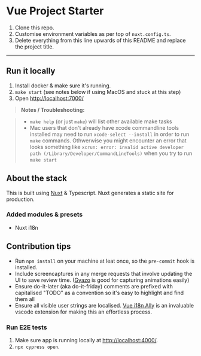 # Vue Project Starter

1. Clone this repo.
2. Customise environment variables as per top of `nuxt.config.ts`.
3. Delete everything from this line upwards of this README and replace the project title.
---

## Run it locally

1. Install docker & make sure it's running.
2. `make start` (see notes below if using MacOS and stuck at this step)
3. Open [http://localhost:7000/](http://localhost:7000/)

> **Notes / Troubleshooting:**

> - `make help` (or just `make`) will list other available make tasks
> - Mac users that don't already have xcode commandline tools installed may need to run `xcode-select --install` in order to run `make` commands. Othwerwise you might encounter an error that looks something like `xcrun: error: invalid active developer path (/Library/Developer/CommandLineTools)` when you try to run `make start`

## About the stack

This is built using [Nuxt](https://github.com/nuxt/nuxt.js) & Typescript.
Nuxt generates a static site for production.

### Added modules & presets

- Nuxt i18n

## Contribution tips

- Run `npm install` on your machine at leat once, so the `pre-commit` hook is installed.
- Include screencaptures in any merge requests that involve updating the UI to save review time. ([Gyazo](https://gyazo.com/) is good for capturing animations easily)
- Ensure do-it-later (aka do-it-friday) comments are prefixed with capitalised "TODO" as a convention so it's easy to highlight and find them all
- Ensure all visible user strings are localised. [Vue i18n Ally](https://marketplace.visualstudio.com/items?itemName=antfu.vue-i18n-ally) is an invaluable vscode extension for making this an effortless process.

### Run E2E tests

1. Make sure app is running locally at [http://localhost:4000/](http://localhost:4000/).
2. `npx cypress open`.
